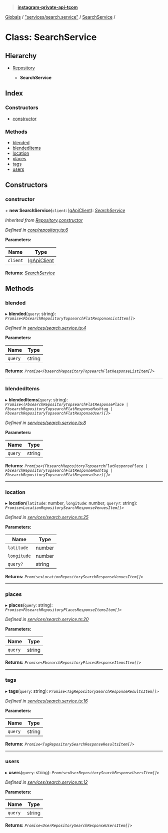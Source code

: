 > **[instagram-private-api-tcom](../README.md)**

[Globals](../README.md) / ["services/search.service"](../modules/_services_search_service_.md) / [SearchService](_services_search_service_.searchservice.md) /

# Class: SearchService

## Hierarchy

* [Repository](_core_repository_.repository.md)

  * **SearchService**

## Index

### Constructors

* [constructor](_services_search_service_.searchservice.md#constructor)

### Methods

* [blended](_services_search_service_.searchservice.md#blended)
* [blendedItems](_services_search_service_.searchservice.md#blendeditems)
* [location](_services_search_service_.searchservice.md#location)
* [places](_services_search_service_.searchservice.md#places)
* [tags](_services_search_service_.searchservice.md#tags)
* [users](_services_search_service_.searchservice.md#users)

## Constructors

###  constructor

\+ **new SearchService**(`client`: [IgApiClient](_core_client_.igapiclient.md)): *[SearchService](_services_search_service_.searchservice.md)*

*Inherited from [Repository](_core_repository_.repository.md).[constructor](_core_repository_.repository.md#constructor)*

*Defined in [core/repository.ts:6](https://github.com/cuonglnhust/instagram-private-api-tcom/blob/master/src/core/repository.ts#L6)*

**Parameters:**

Name | Type |
------ | ------ |
`client` | [IgApiClient](_core_client_.igapiclient.md) |

**Returns:** *[SearchService](_services_search_service_.searchservice.md)*

## Methods

###  blended

▸ **blended**(`query`: string): *`Promise<FbsearchRepositoryTopsearchFlatResponseListItem[]>`*

*Defined in [services/search.service.ts:4](https://github.com/cuonglnhust/instagram-private-api-tcom/blob/3e16058/src/services/search.service.ts#L4)*

**Parameters:**

Name | Type |
------ | ------ |
`query` | string |

**Returns:** *`Promise<FbsearchRepositoryTopsearchFlatResponseListItem[]>`*

___

###  blendedItems

▸ **blendedItems**(`query`: string): *`Promise<(FbsearchRepositoryTopsearchFlatResponsePlace | FbsearchRepositoryTopsearchFlatResponseHashtag | FbsearchRepositoryTopsearchFlatResponseUser)[]>`*

*Defined in [services/search.service.ts:8](https://github.com/cuonglnhust/instagram-private-api-tcom/blob/3e16058/src/services/search.service.ts#L8)*

**Parameters:**

Name | Type |
------ | ------ |
`query` | string |

**Returns:** *`Promise<(FbsearchRepositoryTopsearchFlatResponsePlace | FbsearchRepositoryTopsearchFlatResponseHashtag | FbsearchRepositoryTopsearchFlatResponseUser)[]>`*

___

###  location

▸ **location**(`latitude`: number, `longitude`: number, `query?`: string): *`Promise<LocationRepositorySearchResponseVenuesItem[]>`*

*Defined in [services/search.service.ts:25](https://github.com/cuonglnhust/instagram-private-api-tcom/blob/3e16058/src/services/search.service.ts#L25)*

**Parameters:**

Name | Type |
------ | ------ |
`latitude` | number |
`longitude` | number |
`query?` | string |

**Returns:** *`Promise<LocationRepositorySearchResponseVenuesItem[]>`*

___

###  places

▸ **places**(`query`: string): *`Promise<FbsearchRepositoryPlacesResponseItemsItem[]>`*

*Defined in [services/search.service.ts:20](https://github.com/cuonglnhust/instagram-private-api-tcom/blob/3e16058/src/services/search.service.ts#L20)*

**Parameters:**

Name | Type |
------ | ------ |
`query` | string |

**Returns:** *`Promise<FbsearchRepositoryPlacesResponseItemsItem[]>`*

___

###  tags

▸ **tags**(`query`: string): *`Promise<TagRepositorySearchResponseResultsItem[]>`*

*Defined in [services/search.service.ts:16](https://github.com/cuonglnhust/instagram-private-api-tcom/blob/3e16058/src/services/search.service.ts#L16)*

**Parameters:**

Name | Type |
------ | ------ |
`query` | string |

**Returns:** *`Promise<TagRepositorySearchResponseResultsItem[]>`*

___

###  users

▸ **users**(`query`: string): *`Promise<UserRepositorySearchResponseUsersItem[]>`*

*Defined in [services/search.service.ts:12](https://github.com/cuonglnhust/instagram-private-api-tcom/blob/3e16058/src/services/search.service.ts#L12)*

**Parameters:**

Name | Type |
------ | ------ |
`query` | string |

**Returns:** *`Promise<UserRepositorySearchResponseUsersItem[]>`*